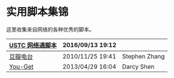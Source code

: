 ---
---

# 实用脚本集锦

这里收集来自网络的各种优秀的脚本。

| [USTC 网络通脚本](scripts/wlt.md)       | 2016/09/13 19:12 |               |
| --------------------------------------- | ---------------- | ------------- |
| [豆瓣电台](scripts/douban.md)           | 2010/11/25 19:41 | Stephen Zhang |
| [You-Get](scripts/you_get.md)           | 2013/04/29 16:04 | Darcy Shen    |
